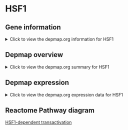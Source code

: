 <h1>HSF1</h1>

<h2>Gene information</h2>
<details>
  <summary>Click to view the depmap.org information for HSF1</summary>
  <iframe src="https://depmap.org/portal/gene/HSF1?tab=about" style="border:none;width:100%;height:800px"></iframe>
</details>

<h2>Depmap overview</h2>
<details>
  <summary>Click to view the depmap.org summary for HSF1</summary>
  <iframe src="https://depmap.org/portal/gene/HSF1?tab=overview" style="border:none;width:100%;height:800px"></iframe>
</details>

<h2>Depmap expression</h2>
<details>
  <summary>Click to view the depmap.org expression data for HSF1</summary>
  <iframe src="https://depmap.org/portal/gene/HSF1?tab=characterization" style="border:none;width:100%;height:800px"></iframe>
</details>



<h2>Reactome Pathway diagram</h2>
<a href="https://reactome.org/PathwayBrowser/#/R-HSA-3371571" target="_BLANK">HSF1-dependent transactivation</a>



